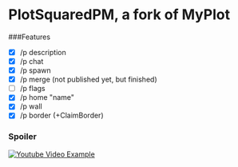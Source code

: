 # PlotSquaredPM, a fork of MyPlot

###Features

- [x] /p description
- [x] /p chat
- [x] /p spawn
- [x] /p merge (not published yet, but finished)
- [ ] /p flags
- [x] /p home "name"
- [x] /p wall
- [x] /p border (+ClaimBorder)

### Spoiler
[![Youtube Video Example](https://youtu.be/P8ZqvTlk3fc/0.jpg)](https://youtu.be/P8ZqvTlk3fc)
